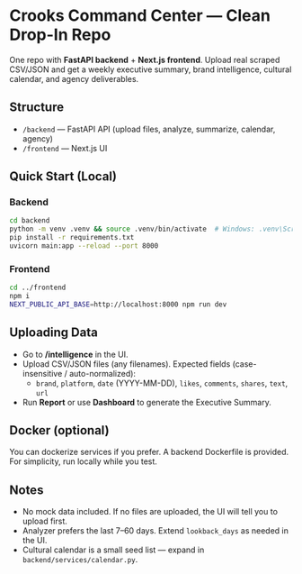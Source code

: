 # Crooks Command Center — Clean Drop-In Repo

One repo with **FastAPI backend** + **Next.js frontend**. Upload real scraped CSV/JSON and get a weekly executive summary, brand intelligence, cultural calendar, and agency deliverables.

## Structure
- `/backend` — FastAPI API (upload files, analyze, summarize, calendar, agency)
- `/frontend` — Next.js UI

## Quick Start (Local)
### Backend
```bash
cd backend
python -m venv .venv && source .venv/bin/activate  # Windows: .venv\Scripts\activate
pip install -r requirements.txt
uvicorn main:app --reload --port 8000
```

### Frontend
```bash
cd ../frontend
npm i
NEXT_PUBLIC_API_BASE=http://localhost:8000 npm run dev
```

## Uploading Data
- Go to **/intelligence** in the UI.
- Upload CSV/JSON files (any filenames). Expected fields (case-insensitive / auto-normalized):
  - `brand`, `platform`, `date` (YYYY-MM-DD), `likes`, `comments`, `shares`, `text`, `url`
- Run **Report** or use **Dashboard** to generate the Executive Summary.

## Docker (optional)
You can dockerize services if you prefer. A backend Dockerfile is provided. For simplicity, run locally while you test.

## Notes
- No mock data included. If no files are uploaded, the UI will tell you to upload first.
- Analyzer prefers the last 7–60 days. Extend `lookback_days` as needed in the UI.
- Cultural calendar is a small seed list — expand in `backend/services/calendar.py`.
